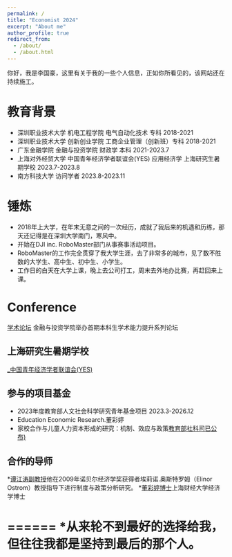 ```yaml
---
permalink: /
title: "Economist 2024"
excerpt: "About me"
author_profile: true
redirect_from: 
  - /about/
  - /about.html
---
```


你好，我是李国豪，这里有关于我的一些个人信息，正如你所看见的，该网站还在持续施工。

教育背景
======
* 深圳职业技术大学        机电工程学院        电气自动化技术       专科    2018-2021 
* 深圳职业技术大学        创新创业学院        工商企业管理（创新班）专科    2018-2021 
* 广东金融学院           金融与投资学院       财政学               本科   2021-2023.7
* 上海对外经贸大学 中国青年经济学者联谊会(YES) 应用经济学 上海研究生暑期学校 2023.7-2023.8
* 南方科技大学             访问学者                                      2023.8-2023.11

锤炼
======
* 2018年上大学，在年末无意之间的一次经历，成就了我后来的机遇和历练，那天还记得是在深圳大学南门，寒风中。
* 开始在DJI inc. RoboMaster部门从事赛事活动项目。
* RoboMaster的工作完全贯穿了我大学生涯，去了非常多的城市，见了数不胜数的大学生、高中生、初中生、小学生。
* 工作日的白天在大学上课，晚上去公司打工，周末去外地办比赛，再赶回来上课。


Conference
======
[学术论坛](https://jrx.gduf.edu.cn/info/1002/1901.htm) 金融与投资学院举办首期本科生学术能力提升系列论坛 


上海研究生暑期学校
------
[_中国青年经济学者联谊会(YES)](https://news.suibe.edu.cn/2023/0802/c12512a161407/page.htm)

参与的项目基金
------
* 2023年度教育部人文社会科学研究青年基金项目 2023.3-2026.12
* Education Economic Research.董彩婷
* 家校合作与儿童人力资本形成的研究：机制、效应与政策[教育部社科司已公布)](http://www.moe.gov.cn/s78/A13/tongzhi/202310/t20231019_1086367.html)


合作的导师
------
*[谭江涛副教授](https://baike.baidu.com/item/%E8%B0%AD%E6%B1%9F%E6%B6%9B/15820658?fr=aladdin)他在2009年诺贝尔经济学奖获得者埃莉诺.奥斯特罗姆（Elinor Ostrom）教授指导下进行制度与政策分析研究。
*[董彩婷博士](https://jrx.gduf.edu.cn/info/1036/1809.htm)上海财经大学经济学博士

======
*从来轮不到最好的选择给我，但往往我都是坚持到最后的那个人。
======
